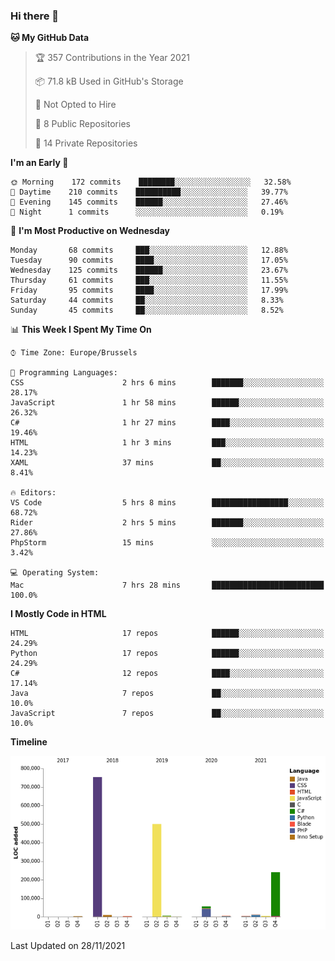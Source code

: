 ### Hi there 👋

<!--START_SECTION:waka-->
**🐱 My GitHub Data** 

> 🏆 357 Contributions in the Year 2021
 > 
> 📦 71.8 kB Used in GitHub's Storage 
 > 
> 🚫 Not Opted to Hire
 > 
> 📜 8 Public Repositories 
 > 
> 🔑 14 Private Repositories  
 > 
**I'm an Early 🐤** 

```text
🌞 Morning    172 commits    ████████░░░░░░░░░░░░░░░░░   32.58% 
🌆 Daytime    210 commits    ██████████░░░░░░░░░░░░░░░   39.77% 
🌃 Evening    145 commits    ██████░░░░░░░░░░░░░░░░░░░   27.46% 
🌙 Night      1 commits      ░░░░░░░░░░░░░░░░░░░░░░░░░   0.19%

```
📅 **I'm Most Productive on Wednesday** 

```text
Monday       68 commits     ███░░░░░░░░░░░░░░░░░░░░░░   12.88% 
Tuesday      90 commits     ████░░░░░░░░░░░░░░░░░░░░░   17.05% 
Wednesday    125 commits    ██████░░░░░░░░░░░░░░░░░░░   23.67% 
Thursday     61 commits     ███░░░░░░░░░░░░░░░░░░░░░░   11.55% 
Friday       95 commits     ████░░░░░░░░░░░░░░░░░░░░░   17.99% 
Saturday     44 commits     ██░░░░░░░░░░░░░░░░░░░░░░░   8.33% 
Sunday       45 commits     ██░░░░░░░░░░░░░░░░░░░░░░░   8.52%

```


📊 **This Week I Spent My Time On** 

```text
⌚︎ Time Zone: Europe/Brussels

💬 Programming Languages: 
CSS                      2 hrs 6 mins        ███████░░░░░░░░░░░░░░░░░░   28.17% 
JavaScript               1 hr 58 mins        ██████░░░░░░░░░░░░░░░░░░░   26.32% 
C#                       1 hr 27 mins        ████░░░░░░░░░░░░░░░░░░░░░   19.46% 
HTML                     1 hr 3 mins         ███░░░░░░░░░░░░░░░░░░░░░░   14.23% 
XAML                     37 mins             ██░░░░░░░░░░░░░░░░░░░░░░░   8.41%

🔥 Editors: 
VS Code                  5 hrs 8 mins        █████████████████░░░░░░░░   68.72% 
Rider                    2 hrs 5 mins        ███████░░░░░░░░░░░░░░░░░░   27.86% 
PhpStorm                 15 mins             ░░░░░░░░░░░░░░░░░░░░░░░░░   3.42%

💻 Operating System: 
Mac                      7 hrs 28 mins       █████████████████████████   100.0%

```

**I Mostly Code in HTML** 

```text
HTML                     17 repos            ██████░░░░░░░░░░░░░░░░░░░   24.29% 
Python                   17 repos            ██████░░░░░░░░░░░░░░░░░░░   24.29% 
C#                       12 repos            ████░░░░░░░░░░░░░░░░░░░░░   17.14% 
Java                     7 repos             ██░░░░░░░░░░░░░░░░░░░░░░░   10.0% 
JavaScript               7 repos             ██░░░░░░░░░░░░░░░░░░░░░░░   10.0%

```


**Timeline**

![Chart not found](https://raw.githubusercontent.com/guillaumedeplancke/guillaumedeplancke/main/charts/bar_graph.png) 


 Last Updated on 28/11/2021
<!--END_SECTION:waka-->
